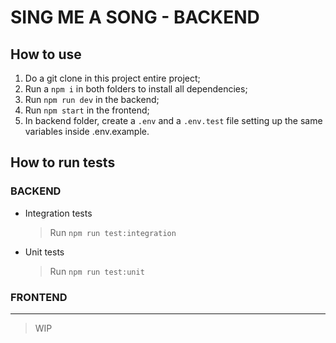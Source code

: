 # SING ME A SONG - BACKEND

## How to use

1. Do a git clone in this project entire project;
2. Run a `npm i` in both folders to install all dependencies;
3. Run `npm run dev` in the backend;
4. Run `npm start` in the frontend;
5. In backend folder, create a `.env` and a `.env.test` file setting up the same variables inside .env.example.

## How to run tests

### BACKEND

- Integration tests

    > Run `npm run test:integration`

- Unit tests

    > Run `npm run test:unit`

### FRONTEND

---
  > WIP
